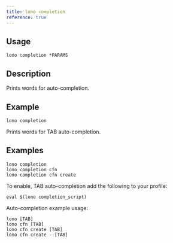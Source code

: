 ```yaml
---
title: lono completion
reference: true
---
```


## Usage

    lono completion *PARAMS

## Description

Prints words for auto-completion.

## Example

    lono completion

Prints words for TAB auto-completion.

## Examples

    lono completion
    lono completion cfn
    lono completion cfn create

To enable, TAB auto-completion add the following to your profile:

    eval $(lono completion_script)

Auto-completion example usage:

    lono [TAB]
    lono cfn [TAB]
    lono cfn create [TAB]
    lono cfn create --[TAB]



